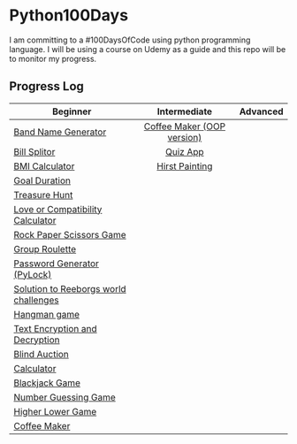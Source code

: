 # Python100Days
I am committing to a #100DaysOfCode using python programming language. I will be using a course on Udemy as a guide and this repo will be to monitor my progress.

## Progress Log

| Beginner      | Intermediate           | Advanced  |
| ------------- |:----------------------:| ---------:|
| [Band Name Generator](https://github.com/A3AJAGBE/band-name-generator) | [Coffee Maker (OOP version)](https://github.com/A3AJAGBE/CoffeeMaker-OOP)  |
| [Bill Splitor](https://github.com/A3AJAGBE/bill-splitor) | [Quiz App](https://github.com/A3AJAGBE/quiz-oop)   | 
| [BMI Calculator](https://github.com/A3AJAGBE/bmi-calc)  | [Hirst Painting](https://github.com/A3AJAGBE/HirstPainting)    | 
| [Goal Duration](https://github.com/A3AJAGBE/goal-duration) |     | 
| [Treasure Hunt](https://github.com/A3AJAGBE/treasure-hunt) |   |
| [Love or Compatibility Calculator](https://github.com/A3AJAGBE/LoveCalc) |   |   |
| [Rock Paper Scissors Game](https://github.com/A3AJAGBE/rock-paper-scissors-game) |   |
| [Group Roulette](https://github.com/A3AJAGBE/GroupRoulette) |   |
| [Password Generator (PyLock)](https://github.com/A3AJAGBE/password-generator) |   |
| [Solution to Reeborgs world challenges](https://github.com/A3AJAGBE/Reeborgs_World) |   |
| [Hangman game](https://github.com/A3AJAGBE/hangman) |   |
| [Text Encryption and Decryption](https://github.com/A3AJAGBE/text-encrypt-decrypt) |   |
| [Blind Auction](https://github.com/A3AJAGBE/blind-auction) |   |
| [Calculator](https://github.com/A3AJAGBE/calculator) |   |
| [Blackjack Game](https://github.com/A3AJAGBE/blackjack) |   |
| [Number Guessing Game](https://github.com/A3AJAGBE/number-guessing-game) |   |
| [Higher Lower Game](https://github.com/A3AJAGBE/higher-lower) |   | 
| [Coffee Maker](https://github.com/A3AJAGBE/coffee-maker) |   | 
